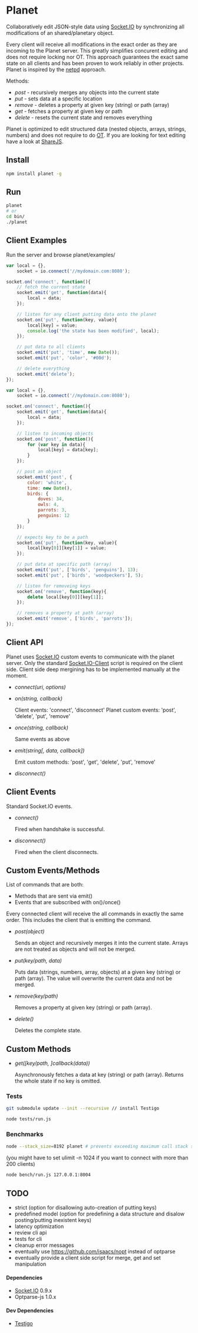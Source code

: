 # Planet

Collaboratively edit JSON-style data using 
[Socket.IO](https://github.com/LearnBoost/socket.io) by
synchronizing all modifications of an shared/planetary object.

Every client will receive all modifications in the exact order 
as they are incoming to the Planet server. This greatly simplifies
concurent editing and does not require locking nor OT.
This approach guarantees the exact same state on all clients
and has been proven to work reliably in other projects.
Planet is inspired by the [netpd](http://www.netpd.org/) approach.

Methods:
  - *post* - recursively merges any objects into the current state
  - *put* - sets data at a specific location
  - *remove* - deletes a property at given key (string) or path (array)
  - *get* - fetches a property at given key or path
  - *delete* - resets the current state and removes everything

Planet is optimized to edit structured data (nested objects, arrays, strings, numbers) 
and does not require to do [OT](http://en.wikipedia.org/wiki/Operational_transformation).
If you are looking for text editing have a look at 
[ShareJS](https://github.com/josephg/ShareJS).


Install
-------

```bash
npm install planet -g
```


Run
---

```bash
planet
# or
cd bin/
./planet
```

Client Examples
---------------

Run the server and browse planet/examples/


```javascript
var local = {},
	socket = io.connect('//mydomain.com:8080');

socket.on('connect', function(){
	// fetch the current state
	socket.emit('get', function(data){
		local = data;
	});

	// listen for any client putting data onto the planet
	socket.on('put', function(key, value){
		local[key] = value;
		console.log('the state has been modified', local);
	});

	// put data to all clients
	socket.emit('put', 'time', new Date());
	socket.emit('put', 'color', '#00d');

	// delete everything
	socket.emit('delete');
});
```

```javascript
var local = {},
	socket = io.connect('//mydomain.com:8080');

socket.on('connect', function(){
	socket.emit('get', function(data){
		local = data;
	});

	// listen to incoming objects
	socket.on('post', function(){
		for (var key in data){
			local[key] = data[key];
		}
	});

	// post an object
	socket.emit('post', {
		color: 'white',
		time: new Date(),
		birds: {
			doves: 34,
			owls: 4,
			parrots: 3,
			penguins: 12
		}
	});

	// expects key to be a path
	socket.on('put', function(key, value){
		local[key[0]][key[1]] = value;
	});

	// put data at specific path (array)
	socket.emit('put', ['birds', 'penguins'], 13);
	socket.emit('put', ['birds', 'woodpeckers'], 5);

	// listen for removeing keys
	socket.on('remove', function(key){
		delete local[key[0]][key[1]];
	});

	// removes a property at path (array)
	socket.emit('remove', ['birds', 'parrots']);
});
```


Client API
----------

Planet uses [Socket.IO](https://github.com/LearnBoost/socket.io) 
custom events to communicate with the planet server. 
Only the standard [Socket.IO-Client](https://github.com/LearnBoost/socket.io-client)
script is required on the client side. Client side deep mergining
has to be implemented manually at the moment. 

- *connect(uri, options)*

- *on(string, callback)*

  Client events: 'connect', 'disconnect'
  Planet custom events: 'post', 'delete', 'put', 'remove'

- *once(string, callback)*

  Same events as above

- *emit(string[, data, callback])*

  Emit custom methods: 'post', 'get', 'delete', 'put', 'remove'

- *disconnect()*


Client Events
-------------

Standard Socket.IO events.

- *connect()*

  Fired when handshake is successful.

- *disconnect()*

  Fired when the client disconnects.


Custom Events/Methods
---------------------

List of commands that are both:
  - Methods that are sent via emit()
  - Events that are subscribed with on()/once()

Every connected client will receive the all commands in exactly the same order.
This includes the client that is emitting the command.

- *post(object)*

  Sends an object and recursively merges it into the current state. 
  Arrays are not treated as objects and will not be merged.

- *put(key/path, data)*

  Puts data (strings, numbers, array, objects) at a given key (string) or path (array).
  The value will overwrite the current data and not be merged.

- *remove(key/path)*

  Removes a property at given key (string) or path (array).

- *delete()*

  Deletes the complete state.


Custom Methods
--------------

- *get([key/path, ]callback(data))*

  Asynchronously fetches a data at key (string) or path (array).
  Returns the whole state if no key is omitted.


### Tests

```bash
git submodule update --init --recursive // install Testigo

node tests/run.js
```

### Benchmarks
```bash
node --stack_size=8192 planet # prevents exceeding maximum call stack size
```

(you might have to set ulimit -n 1024 if you want to connect with more than 200 clients)

```bash
node bench/run.js 127.0.0.1:8004
```


TODO
----

- strict (option for disallowing auto-creation of putting keys)
- predefined model (option for predefining a data structure 
  and disalow posting/putting inexistent keys)
- latency optimization
- review cli api
- tests for cli
- cleanup error messages
- eventually use https://github.com/isaacs/nopt instead of optparse
- eventually provide a client side script for merge, get and set manipulation


#### Dependencies

- [Socket.IO](http://socket.io/) 0.9.x
- Optparse-js 1.0.x


#### Dev Dependencies

- [Testigo](https://github.com/keeto/testigo)


